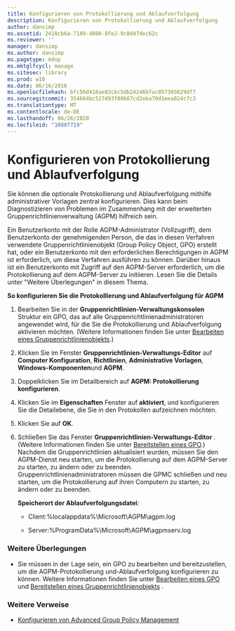 ```yaml
---
title: Konfigurieren von Protokollierung und Ablaufverfolgung
description: Konfigurieren von Protokollierung und Ablaufverfolgung
author: dansimp
ms.assetid: 2418cb6a-7189-4080-8fe2-9c8d47dec62c
ms.reviewer: ''
manager: dansimp
ms.author: dansimp
ms.pagetype: mdop
ms.mktglfcycl: manage
ms.sitesec: library
ms.prod: w10
ms.date: 06/16/2016
ms.openlocfilehash: bfc56d418ae83cbc5db24246bfac057305629df7
ms.sourcegitcommit: 354664bc527d93f80687cd2eba70d1eea024c7c3
ms.translationtype: MT
ms.contentlocale: de-DE
ms.lasthandoff: 06/26/2020
ms.locfileid: "10807719"
---
```

# Konfigurieren von Protokollierung und Ablaufverfolgung


Sie können die optionale Protokollierung und Ablaufverfolgung mithilfe administrativer Vorlagen zentral konfigurieren. Dies kann beim Diagnostizieren von Problemen im Zusammenhang mit der erweiterten Gruppenrichtlinienverwaltung (AGPM) hilfreich sein.

Ein Benutzerkonto mit der Rolle AGPM-Administrator (Vollzugriff), dem Benutzerkonto der genehmigenden Person, die das in diesen Verfahren verwendete Gruppenrichtlinienobjekt (Group Policy Object, GPO) erstellt hat, oder ein Benutzerkonto mit den erforderlichen Berechtigungen in AGPM ist erforderlich, um diese Verfahren ausführen zu können. Darüber hinaus ist ein Benutzerkonto mit Zugriff auf den AGPM-Server erforderlich, um die Protokollierung auf dem AGPM-Server zu initiieren. Lesen Sie die Details unter "Weitere Überlegungen" in diesem Thema.

**So konfigurieren Sie die Protokollierung und Ablaufverfolgung für AGPM**

1.  Bearbeiten Sie in der **Gruppenrichtlinien-Verwaltungskonsolen** Struktur ein GPO, das auf alle Gruppenrichtlinienadministratoren angewendet wird, für die Sie die Protokollierung und Ablaufverfolgung aktivieren möchten. (Weitere Informationen finden Sie unter [Bearbeiten eines Gruppenrichtlinienobjekts](editing-a-gpo-agpm40.md).)

2.  Klicken Sie im Fenster **Gruppenrichtlinien-Verwaltungs-Editor** auf **Computer Konfiguration**, **Richtlinien**, **Administrative Vorlagen**, **Windows-Komponenten**und **AGPM**.

3.  Doppelklicken Sie im Detailbereich auf **AGPM: Protokollierung konfigurieren**.

4.  Klicken Sie im **Eigenschaften** Fenster auf **aktiviert**, und konfigurieren Sie die Detailebene, die Sie in den Protokollen aufzeichnen möchten.

5.  Klicken Sie auf **OK**.

6.  Schließen Sie das Fenster **Gruppenrichtlinien-Verwaltungs-Editor** . (Weitere Informationen finden Sie unter [Bereitstellen eines GPO](deploy-a-gpo-agpm40.md).) Nachdem die Gruppenrichtlinien aktualisiert wurden, müssen Sie den AGPM-Dienst neu starten, um die Protokollierung auf dem AGPM-Server zu starten, zu ändern oder zu beenden. Gruppenrichtlinienadministratoren müssen die GPMC schließen und neu starten, um die Protokollierung auf ihren Computern zu starten, zu ändern oder zu beenden.

    **Speicherort der Ablaufverfolgungsdatei**:

    -   Client:%localappdata%\\Microsoft\\AGPM\\agpm.log

    -   Server:%ProgramData%\\Microsoft\\AGPM\\agpmserv.log

### Weitere Überlegungen

-   Sie müssen in der Lage sein, ein GPO zu bearbeiten und bereitzustellen, um die AGPM-Protokollierung und-Ablaufverfolgung konfigurieren zu können. Weitere Informationen finden Sie unter [Bearbeiten eines GPO](editing-a-gpo-agpm40.md) und [Bereitstellen eines Gruppenrichtlinienobjekts](deploy-a-gpo-agpm40.md) .

### Weitere Verweise

-   [Konfigurieren von Advanced Group Policy Management](configuring-advanced-group-policy-management-agpm40.md)

 

 





